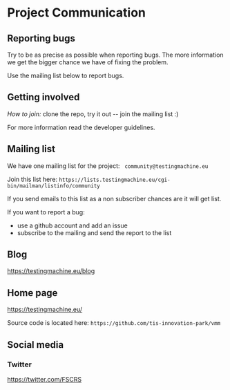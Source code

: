 
# Project Communication

## Reporting bugs

Try to be as precise as possible when reporting bugs. The more
information we get the bigger chance we have of fixing the problem.

Use the mailing list below to report bugs.

## Getting involved

*How to join:* clone the repo, try it out -- join the mailing list :)

For more information read the developer guidelines.

## Mailing list

We have one mailing list for the project:
`  community@testingmachine.eu  `

Join this list here:
`https://lists.testingmachine.eu/cgi-bin/mailman/listinfo/community`

If you send emails to this list as a non subscriber chances are it
will get list. 

If you want to report a bug:
* use a github account and add an issue
* subscribe to the mailing and send the report to the list

## Blog

https://testingmachine.eu/blog

## Home page

https://testingmachine.eu/

Source code is located here:
`https://github.com/tis-innovation-park/vmm`

## Social media

### Twitter

https://twitter.com/FSCRS


